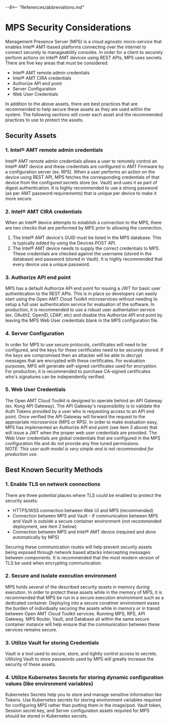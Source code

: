 --8<-- "References/abbreviations.md"
# MPS Security Considerations

Management Presence Server (MPS) is a cloud agnostic micro-service that enables Intel® AMT-based platforms connecting over the internet to connect securely to manageability consoles. In order for a client to securely perform actions on Intel® AMT devices using REST APIs, MPS uses secrets. There are five key areas that must be considered:

* Intel® AMT remote admin credentials
* Intel&reg; AMT CIRA credentials
* Authorize API end point
* Server Configuration
* Web User Credentials

In addition to the above assets, there are best practices that are recommended to help secure these assets as they are used within the system.  The following sections will cover each asset and the recommended practices to use to protect the assets.


## Security Assets

### 1. Intel&reg; AMT remote admin credentials
Intel&reg; AMT remote admin credentials allows a user to remotely control an Intel&reg; AMT device and these credentials are configured in AMT Firmware by a configuration server (ex. RPS). When a user performs an action on the device using REST API, MPS fetches the corresponding credentials of that device from the configured secrets store (ex. Vault) and uses it as part of digest authentication. It is highly recommended to use a strong password (as per AMT password requirements) that is unique per device to make it more secure.

### 2. Intel&reg; AMT CIRA credentials
When an Intel&reg; device attempts to establish a connection to the MPS, there are two checks that are performed by MPS prior to allowing the connection.  
1. The Intel&reg; AMT device's GUID must be listed in the MPS database.  This is typically added by using the Devices POST API.  
2. The Intel&reg; AMT device needs to supply the correct credentials to MPS.  These credentials are checked against the username (stored in the database) and password (stored in Vault).  It is highly recommended that every device use a unique password.

### 3. Authorize API end point
MPS has a default Authorize API end point for issuing a JWT for basic user authentication to the REST APIs.  This is in place so developers can easily start using the Open AMT Cloud Toolkit microservices without needing to setup a full user authentication service for evaluation of the software.  In production, it is recommended to use a robust user authentation service (ex. OAuth2, OpenID, LDAP, etc) and disable this Authorize API end point by leaving the MPS Web User credentials blank in the MPS configuration file.

### 4. Server Configuration
In order for MPS to use secure protocols, certificates will need to be configured, and the keys for these certificates need to be securely stored. If the keys are compromised then an attacker will be able to decrypt messages that are encrypted with these certificates.  For evaluation purposes, MPS will generate self-signed certificates used for encryption.  For production, it is recommended to purchase CA-signed certificates who's signatures can be independently verified.

### 5. Web User Credentials
The Open AMT Cloud Toolkit is designed to operate behind an API Gateway (ex. Kong API Gateway).  The API Gateway's responsibility is to validate the Auth Tokens provided by a user who is requesting access to an API end point.  Once verified the API Gateway will forward the request to the appropriate microservice (MPS or RPS).  In order to make evaluation easy, MPS has implemented an Authorize API end point (see item 3 above) that will issue a JWT when the proper web user credentials are provided.  The Web User credentials are global credentials that are configured in the MPS configuration file and do not provide any fine tuned permissions.  
*NOTE: This user auth model is very simple and is not recommended for production use.*  


## Best Known Security Methods

### 1. Enable TLS on network connections
There are three potential places where TLS could be enabled to protect the security assets:

* HTTPS/WSS connection between Web UI and MPS (recommended)
* Connection between MPS and Vault - If communication between MPS and Vault is outside a secure container environment (not recommended deployment, see item 2 below)
* Connection between MPS and Intel® AMT device (required and done automatically by MPS)

Securing these communication routes will help prevent security assets being exposed through network based attacks intercepting messages between components. It is recommended that the most modern version of TLS be used when encrypting communication.

### 2. Secure and isolate execution environment
MPS holds several of the described security assets in memory during execution.  In order to protect these assets while in the memory of MPS, it is recommended that MPS be run in a secure execution environment such as a dedicated container. Deploying into a secure conatiner environment eases the burden of individually securing the assets while in memory or in transit between Open AMT Cloud Toolkit services.  Running MPS, RPS, API Gateway, MPS Router, Vault, and Database all within the same secure container instance will help ensure that the communication between these services remains secure.

### 3. Utilize Vault for storing Credentials
Vault is a tool used to secure, store, and tightly control access to secrets. Utilizing Vault to store passwords used by MPS will greatly increase the security of these assets.

### 4. Utilize Kubernetes Secrets for storing dynamic configuration values (like environment variables)
Kubernetes Secrets help you to store and manage sensitive information like Tokens. Use Kubernetes secrets for storing environment variables required for configuring MPS rather than putting them in the image/pod. Vault token, Session secret key, and Server configuration assets required for MPS should be stored in Kubernetes secrets.

<br>
